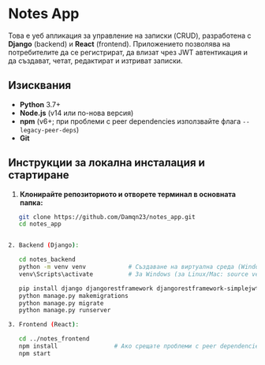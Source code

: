 # Notes App

Това е уеб апликация за управление на записки (CRUD), разработена с **Django** (backend) и **React** (frontend). Приложението позволява на потребителите да се регистрират, да влизат чрез JWT автентикация и да създават, четат, редактират и изтриват записки.

## Изисквания

- **Python** 3.7+
- **Node.js** (v14 или по-нова версия)
- **npm** (v6+; при проблеми с peer dependencies използвайте флага `--legacy-peer-deps`)
- **Git**

## Инструкции за локална инсталация и стартиране

1. **Клонирайте репозиториото и отворете терминал в основната папка:**
```bash
   git clone https://github.com/Damqn23/notes_app.git
   cd notes_app


2. Backend (Django):

   cd notes_backend
   python -m venv venv            # Създаване на виртуална среда (Windows: python -m venv venv, за Linux/Mac: python3 -m venv venv)
   venv\Scripts\activate          # За Windows (за Linux/Mac: source venv/bin/activate)

   pip install django djangorestframework djangorestframework-simplejwt django-cors-headers
   python manage.py makemigrations
   python manage.py migrate
   python manage.py runserver

3. Frontend (React):

   cd ../notes_frontend
   npm install                # Ако срещате проблеми с peer dependencies, използвайте: npm install --legacy-peer-deps
   npm start
